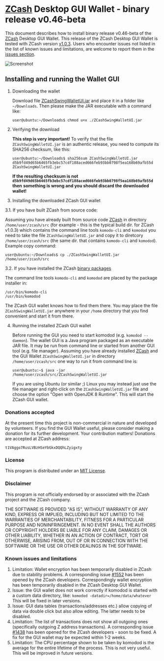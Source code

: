 # [ZCash](https://z.cash/) Desktop GUI Wallet - binary release v0.46-beta

This document describes how to install binary release v0.46-beta of the [ZCash](https://z.cash/)
Desktop GUI Wallet. This release of the ZCash Desktop GUI Wallet is tested with ZCash version
[v1.0.3](https://github.com/zcash/zcash/releases/tag/v1.0.3). Users who encounter issues
not listed in the list of known issues and limitations, are welcome to report them in
the [issues section](https://github.com/ca333/komodo-swing-wallet-ui/issues).

![Screenshot](https://github.com/ca333/komodo-swing-wallet-ui/raw/master/docs/ZCashWalletSmall.png "Main Window")

## Installing and running the Wallet GUI

1. Downloading the wallet

   Download file [ZCashSwingWalletUI.jar](https://github.com/ca333/komodo-swing-wallet-ui/releases/download/0.46-beta/ZCashSwingWalletUI.jar)
   and place it in a folder like `~/Downloads`. Then please make the JAR executable with a command like:
   ```
   user@ubuntu:~/Downloads$ chmod u+x ./ZCashSwingWalletUI.jar
   ```

2. Verifying the download

   **This step is very important!** To verify that the file `ZCashSwingWalletUI.jar` is an authentic release, you
   need to compute its SHA256 checksum, like this:
   ```
   user@ubuntu:~/Downloads$ sha256sum ZCashSwingWalletUI.jar
   d5b9fd49d65b6465fb3ebc57cdf188aced666feb93bb0798f5ea168b69afb55d  ZCashSwingWalletUI.jar
   ```
   **If the resulting checksum is not `d5b9fd49d65b6465fb3ebc57cdf188aced666feb93bb0798f5ea168b69afb55d` then**
   **something is wrong and you should discard the downloaded wallet!**

3. Installing the downloaded ZCash GUI wallet

  3.1. If you have built ZCash from source code:

   Assuming you have already built from source code [ZCash](https://z.cash/) in directory `/home/user/zcash/src` (for
   example - this is the typical build dir. for ZCash v1.0.3) which contains the command line tools `komodo-cli`
   and `komodod` you need to take the file `ZCashSwingWalletUI.jar` and copy it
   to diretcory `/home/user/zcash/src` (the same dir. that contains `komodo-cli` and `komodod`). Example copy command:
   ```
   user@ubuntu:~/Downloads$ cp ./ZCashSwingWalletUI.jar /home/user/zcash/src    
   ```

  3.2. If you have installed the ZCash [binary packages](https://github.com/zcash/zcash/wiki/Debian-binary-packages)

   The command line tools `komodo-cli` and `komodod` are placed by the package installer in:
   ```
   /usr/bin/komodo-cli
   /usr/bin/komodod
   ```
   The ZCash GUI wallet knows how to find them there. You may place the file  `ZCashSwingWalletUI.jar`
   anywhere in your `/home` directory that you find convenient and start it from there.

4. Running the installed ZCash GUI wallet

   Before running the GUI you need to start komodod (e.g. `komodod --daemon`). The wallet GUI is a Java program packaged
   as an executable JAR file. It may be run from command line or started from another GUI tool (e.g. file manager).
   Assuming you have already installed [ZCash](https://z.cash/) and the GUI Wallet `ZCashSwingWalletUI.jar` in
   directory `/home/user/zcash/src` one way to run it from command line is:
   ```
   user@ubuntu:~$ java -jar /home/user/zcash/src/ZCashSwingWalletUI.jar
   ```
   If you are using Ubuntu (or similar ;) Linux you may instead just use the file manager and
   right-click on the `ZCashSwingWalletUI.jar` file and choose the option "Open with OpenJDK 8 Runtime".
   This will start the ZCash GUI wallet.

### Donations accepted
At the present time this project is non-commercial in nature and developed by volunteers. If you find the GUI
Wallet useful, please consider making a donation for its further development. Your contribution matters! Donations
are accepted at ZCash address:
```
t1VAggo7RusLVBzHSeYbGkxDQQhLZyigxty
```

### License
This program is distributed under an [MIT License](https://github.com/ca333/komodo-swing-wallet-ui/raw/master/LICENSE).

### Disclaimer
This program is not officially endorsed by or associated with the ZCash project and the ZCash company.

THE SOFTWARE IS PROVIDED "AS IS", WITHOUT WARRANTY OF ANY KIND, EXPRESS OR
IMPLIED, INCLUDING BUT NOT LIMITED TO THE WARRANTIES OF MERCHANTABILITY,
FITNESS FOR A PARTICULAR PURPOSE AND NONINFRINGEMENT. IN NO EVENT SHALL THE
AUTHORS OR COPYRIGHT HOLDERS BE LIABLE FOR ANY CLAIM, DAMAGES OR OTHER
LIABILITY, WHETHER IN AN ACTION OF CONTRACT, TORT OR OTHERWISE, ARISING FROM,
OUT OF OR IN CONNECTION WITH THE SOFTWARE OR THE USE OR OTHER DEALINGS IN THE
SOFTWARE.

### Known issues and limitations

1. Limitation: Wallet encryption has been temporarily disabled in ZCash due to stability problems. A corresponding issue
[#1552](https://github.com/zcash/zcash/issues/1552) has been opened by the ZCash developers. Correspondingly
wallet encryption has been temporarily disabled in the ZCash Desktop GUI Wallet.
1. Issue: the GUI wallet does not work correctly if komodod is started with a custom data directory, like:
`komodod -datadir=/home/data/whatever` This will be fixed in later versions.
1. Issue: GUI data tables (transactions/addresses etc.) allow copying of data via double click but also allow editing.
The latter needs to be disabled.
1. Limitation: The list of transactions does not show all outgoing ones (specifically outgoing Z address
transactions). A corresponding issue [#1438](https://github.com/zcash/zcash/issues/1438) has been opened
for the ZCash developers - soon to be fixed. A fix for the GUI wallet may be expected within 1-2 weeks.
1. Limitation: The CPU percentage shown to be taken by komodod is the average for the entire lifetime of the process.
This is not very useful. This will be improved in future versions.
